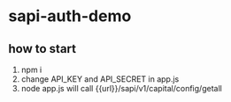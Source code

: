 # sapi-auth-demo
## how to start
1. npm i
2. change API_KEY and API_SECRET in app.js
3. node app.js will call {{url}}/sapi/v1/capital/config/getall
